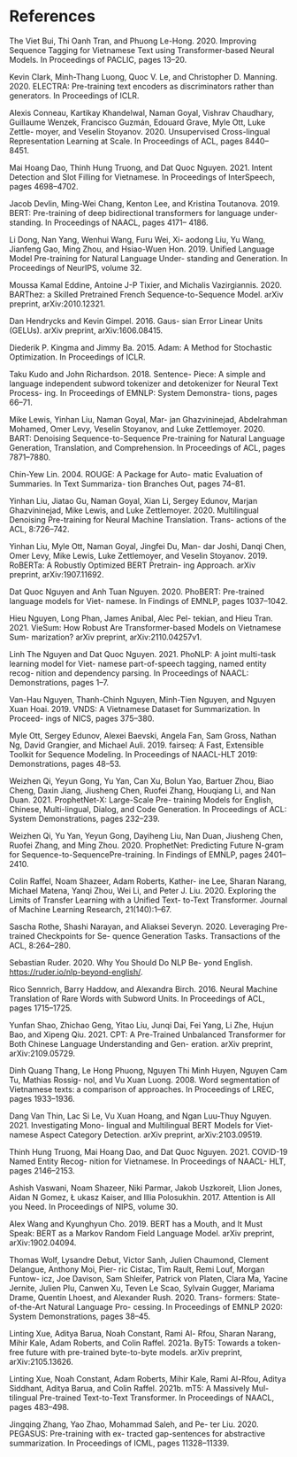 # References

The Viet Bui, Thi Oanh Tran, and Phuong Le-Hong. 2020. Improving Sequence Tagging for Vietnamese Text using Transformer-based Neural Models. In Proceedings of PACLIC, pages 13–20.

Kevin Clark, Minh-Thang Luong, Quoc V. Le, and Christopher D. Manning. 2020. ELECTRA: Pre-training text encoders as discriminators rather than
generators. In Proceedings of ICLR.

Alexis Conneau, Kartikay Khandelwal, Naman Goyal,
Vishrav Chaudhary, Guillaume Wenzek, Francisco
Guzmán, Edouard Grave, Myle Ott, Luke Zettle-
moyer, and Veselin Stoyanov. 2020. Unsupervised
Cross-lingual Representation Learning at Scale. In
Proceedings of ACL, pages 8440–8451.

Mai Hoang Dao, Thinh Hung Truong, and Dat Quoc
Nguyen. 2021. Intent Detection and Slot Filling for
Vietnamese. In Proceedings of InterSpeech, pages
4698–4702.

Jacob Devlin, Ming-Wei Chang, Kenton Lee, and
Kristina Toutanova. 2019. BERT: Pre-training of
deep bidirectional transformers for language under-
standing. In Proceedings of NAACL, pages 4171–
4186.

Li Dong, Nan Yang, Wenhui Wang, Furu Wei, Xi-
aodong Liu, Yu Wang, Jianfeng Gao, Ming Zhou,
and Hsiao-Wuen Hon. 2019. Unified Language
Model Pre-training for Natural Language Under-
standing and Generation.
In Proceedings of NeurIPS, volume 32.

Moussa Kamal Eddine, Antoine J-P Tixier, and
Michalis Vazirgiannis. 2020. BARThez: a Skilled
Pretrained French Sequence-to-Sequence Model.
arXiv preprint, arXiv:2010.12321.

Dan Hendrycks and Kevin Gimpel. 2016. Gaus-
sian Error Linear Units (GELUs). arXiv preprint,
arXiv:1606.08415.

Diederik P. Kingma and Jimmy Ba. 2015. Adam: A
Method for Stochastic Optimization. In Proceedings
of ICLR.

Taku Kudo and John Richardson. 2018. Sentence-
Piece: A simple and language independent subword
tokenizer and detokenizer for Neural Text Process-
ing. In Proceedings of EMNLP: System Demonstra-
tions, pages 66–71.

Mike Lewis, Yinhan Liu, Naman Goyal, Mar-
jan Ghazvininejad, Abdelrahman Mohamed, Omer
Levy, Veselin Stoyanov, and Luke Zettlemoyer.
2020. BART: Denoising Sequence-to-Sequence
Pre-training for Natural Language Generation,
Translation, and Comprehension. In Proceedings of
ACL, pages 7871–7880.

Chin-Yew Lin. 2004. ROUGE: A Package for Auto-
matic Evaluation of Summaries. In Text Summariza-
tion Branches Out, pages 74–81.

Yinhan Liu, Jiatao Gu, Naman Goyal, Xian Li, Sergey
Edunov, Marjan Ghazvininejad, Mike Lewis, and
Luke Zettlemoyer. 2020. Multilingual Denoising
Pre-training for Neural Machine Translation. Trans-
actions of the ACL, 8:726–742.

Yinhan Liu, Myle Ott, Naman Goyal, Jingfei Du, Man-
dar Joshi, Danqi Chen, Omer Levy, Mike Lewis,
Luke Zettlemoyer, and Veselin Stoyanov. 2019.
RoBERTa: A Robustly Optimized BERT Pretrain-
ing Approach. arXiv preprint, arXiv:1907.11692.

Dat Quoc Nguyen and Anh Tuan Nguyen. 2020.
PhoBERT: Pre-trained language models for Viet-
namese. In Findings of EMNLP, pages 1037–1042.

Hieu Nguyen, Long Phan, James Anibal, Alec Pel-
tekian, and Hieu Tran. 2021. VieSum: How Robust
Are Transformer-based Models on Vietnamese Sum-
marization? arXiv preprint, arXiv:2110.04257v1.

Linh The Nguyen and Dat Quoc Nguyen. 2021.
PhoNLP: A joint multi-task learning model for Viet-
namese part-of-speech tagging, named entity recog-
nition and dependency parsing. In Proceedings of
NAACL: Demonstrations, pages 1–7.

Van-Hau Nguyen, Thanh-Chinh Nguyen, Minh-Tien
Nguyen, and Nguyen Xuan Hoai. 2019. VNDS: A
Vietnamese Dataset for Summarization. In Proceed-
ings of NICS, pages 375–380.

Myle Ott, Sergey Edunov, Alexei Baevski, Angela
Fan, Sam Gross, Nathan Ng, David Grangier, and
Michael Auli. 2019. fairseq: A Fast, Extensible
Toolkit for Sequence Modeling. In Proceedings of
NAACL-HLT 2019: Demonstrations, pages 48–53.

Weizhen Qi, Yeyun Gong, Yu Yan, Can Xu, Bolun
Yao, Bartuer Zhou, Biao Cheng, Daxin Jiang,
Jiusheng Chen, Ruofei Zhang, Houqiang Li, and
Nan Duan. 2021. ProphetNet-X: Large-Scale Pre-
training Models for English, Chinese, Multi-lingual,
Dialog, and Code Generation. In Proceedings of
ACL: System Demonstrations, pages 232–239.

Weizhen Qi, Yu Yan, Yeyun Gong, Dayiheng Liu,
Nan Duan, Jiusheng Chen, Ruofei Zhang, and Ming
Zhou. 2020. ProphetNet: Predicting Future N-gram
for Sequence-to-SequencePre-training. In Findings
of EMNLP, pages 2401–2410.

Colin Raffel, Noam Shazeer, Adam Roberts, Kather-
ine Lee, Sharan Narang, Michael Matena, Yanqi
Zhou, Wei Li, and Peter J. Liu. 2020. Exploring
the Limits of Transfer Learning with a Unified Text-
to-Text Transformer. Journal of Machine Learning
Research, 21(140):1–67.

Sascha Rothe, Shashi Narayan, and Aliaksei Severyn.
2020. Leveraging Pre-trained Checkpoints for Se-
quence Generation Tasks. Transactions of the ACL,
8:264–280.

Sebastian Ruder. 2020. Why You Should Do NLP Be-
yond English. https://ruder.io/nlp-beyond-english/.



Rico Sennrich, Barry Haddow, and Alexandra Birch. 2016. Neural Machine Translation of Rare Words
with Subword Units. In Proceedings of ACL, pages 1715–1725.

Yunfan Shao, Zhichao Geng, Yitao Liu, Junqi Dai,
Fei Yang, Li Zhe, Hujun Bao, and Xipeng Qiu.
2021. CPT: A Pre-Trained Unbalanced Transformer
for Both Chinese Language Understanding and Gen-
eration. arXiv preprint, arXiv:2109.05729.

Dinh Quang Thang, Le Hong Phuong, Nguyen
Thi Minh Huyen, Nguyen Cam Tu, Mathias Rossig-
nol, and Vu Xuan Luong. 2008. Word segmentation
of Vietnamese texts: a comparison of approaches.
In Proceedings of LREC, pages 1933–1936.

Dang Van Thin, Lac Si Le, Vu Xuan Hoang, and
Ngan Luu-Thuy Nguyen. 2021. Investigating Mono-
lingual and Multilingual BERT Models for Viet-
namese Aspect Category Detection. arXiv preprint,
arXiv:2103.09519.

Thinh Hung Truong, Mai Hoang Dao, and Dat Quoc
Nguyen. 2021. COVID-19 Named Entity Recog-
nition for Vietnamese. In Proceedings of NAACL-
HLT, pages 2146–2153.

Ashish Vaswani, Noam Shazeer, Niki Parmar, Jakob
Uszkoreit, Llion Jones, Aidan N Gomez, Ł ukasz
Kaiser, and Illia Polosukhin. 2017. Attention is All
you Need. In Proceedings of NIPS, volume 30.

Alex Wang and Kyunghyun Cho. 2019. BERT has
a Mouth, and It Must Speak: BERT as a Markov
Random Field Language Model. arXiv preprint,
arXiv:1902.04094.

Thomas Wolf, Lysandre Debut, Victor Sanh, Julien
Chaumond, Clement Delangue, Anthony Moi, Pier-
ric Cistac, Tim Rault, Remi Louf, Morgan Funtow-
icz, Joe Davison, Sam Shleifer, Patrick von Platen,
Clara Ma, Yacine Jernite, Julien Plu, Canwen Xu,
Teven Le Scao, Sylvain Gugger, Mariama Drame,
Quentin Lhoest, and Alexander Rush. 2020. Trans-
formers: State-of-the-Art Natural Language Pro-
cessing. In Proceedings of EMNLP 2020: System
Demonstrations, pages 38–45.

Linting Xue, Aditya Barua, Noah Constant, Rami Al-
Rfou, Sharan Narang, Mihir Kale, Adam Roberts,
and Colin Raffel. 2021a. ByT5: Towards a token-
free future with pre-trained byte-to-byte models.
arXiv preprint, arXiv:2105.13626.

Linting Xue, Noah Constant, Adam Roberts, Mihir
Kale, Rami Al-Rfou, Aditya Siddhant, Aditya Barua,
and Colin Raffel. 2021b. mT5: A Massively Mul-
tilingual Pre-trained Text-to-Text Transformer. In
Proceedings of NAACL, pages 483–498.

Jingqing Zhang, Yao Zhao, Mohammad Saleh, and Pe-
ter Liu. 2020. PEGASUS: Pre-training with ex-
tracted gap-sentences for abstractive summarization.
In Proceedings of ICML, pages 11328–11339.